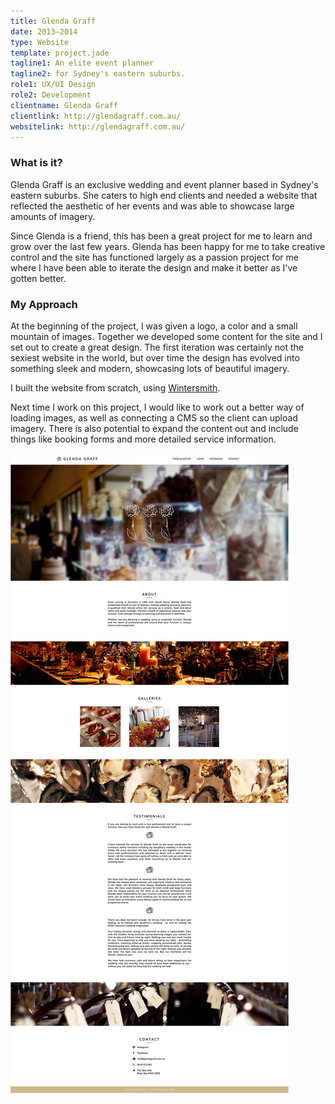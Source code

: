```yaml
---
title: Glenda Graff
date: 2013–2014
type: Website
template: project.jade
tagline1: An elite event planner
tagline2: for Sydney's eastern suburbs.
role1: UX/UI Design
role2: Development
clientname: Glenda Graff
clientlink: http://glendagraff.com.au/
websitelink: http://glendagraff.com.au/
---
```


<h3 data-title="What is it?">What is it?</h3>

Glenda Graff is an exclusive wedding and event planner based in Sydney's eastern suburbs. She caters to high end clients and needed a website that reflected the aesthetic of her events and was able to showcase large amounts of imagery.

Since Glenda is a friend, this has been a great project for me to learn and grow over the last few years. Glenda has been happy for me to take creative control and the site has functioned largely as a passion project for me where I have been able to iterate the design and make it better as I've gotten better. 

<h3 data-title="My Approach">My Approach</h3>

At the beginning of the project, I was given a logo, a color and a small mountain of images. Together we developed some content for the site and I set out to create a great design. The first iteration was certainly not the sexiest website in the world, but over time the design has evolved into something sleek and modern, showcasing lots of beautiful imagery.

I built the website from scratch, using <a href="http://wintersmith.io/" target="_blank" class="highlighted">Wintersmith</a>.

Next time I work on this project, I would like to work out a better way of loading images, as well as connecting a CMS so the client can upload imagery. There is also potential to expand the content out and include things like booking forms and more detailed service information.

![Glenda Graff](glenda-graff-1.jpg "Glenda Graff")
